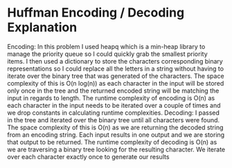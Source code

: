 # Huffman Encoding / Decoding Explanation
Encoding:
In this problem I used heapq which is a min-heap library to manage the priority queue so I could quickly grab the smallest priority items.  I then used a dictionary to store the characters corresponding binary representations so I could replace all the letters in a string without having to iterate over the binary tree that was generated of the characters.
The space complexity of this is O(n log(n)) as each character in the input will be stored only once in the tree and the returned encoded string will be matching the input in regards to length.
The runtime complexity of encoding is O(n) as each character in the input needs to be iterated over a couple of times and we drop constants in calculating runtime complexities.
Decoding:
I passed in the tree and iterated over the binary tree until all characters were found.
The space complexity of this is O(n) as we are returning the decoded string from an encoding string.  Each input results in one output and we are storing that output to be returned.
The runtime complexity of decoding is O(n) as we are traversing a binary tree looking for the resulting character. We iterate over each character exactly once to generate our results